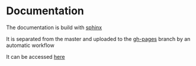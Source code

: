 # Documentation

The documentation is build with [sphinx](https://www.sphinx-doc.org/en/master/)

It is separated from the master and uploaded to the [gh-pages](https://github.com/m-tosch/regex_fun/tree/gh-pages) branch by an automatic workflow

It can be accessed [here](https://m-tosch.github.io/regex_fun/)